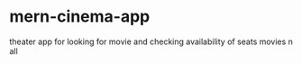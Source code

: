 # mern-cinema-app
theater app for looking for movie and checking availability of seats movies n all
